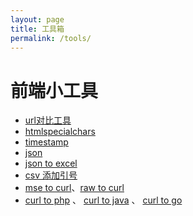 ```yaml
---
layout: page
title: 工具箱
permalink: /tools/
---
```


# 前端小工具
- [url对比工具](urlcomp.html)
- [htmlspecialchars](htmlspecialchars.html)
- [timestamp](https://tool.chinaz.com/tools/unixtime.aspx)
- [json](https://www.bejson.com/explore/index_new/)
- [json to excel](https://www.convertcsv.com/json-to-csv.htm)
- [csv 添加引号](https://onlinelisttools.com/quote-list-items)
- [mse to curl](mse-to-curl.html)、[raw to curl](https://curl.se/h2c/)
- [curl to php](curl-to-php) 、 [curl to java](https://fivesmallq.github.io/curl-to-java/) 、 [curl to go](https://mholt.github.io/curl-to-go/) 
